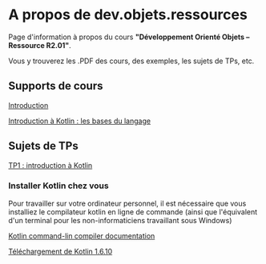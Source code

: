 # A propos de dev.objets.ressources

Page d'information à propos du cours **"Développement Orienté Objets – Ressource R2.01"**.

Vous y trouverez les .PDF des cours, des exemples, les sujets de TPs, etc.

## Supports de cours

[Introduction](./00-intro.pdf)

[Introduction à Kotlin : les bases du langage](01-bases-kotlin.pdf)

## Sujets de TPs

[TP1 : introduction à Kotlin](https://gitlab.univ-nantes.fr/iut.info1.dev.objets/dev.objets.tp1)

### Installer Kotlin chez vous

Pour travailler sur votre ordinateur personnel, il est nécessaire que vous installiez le compilateur kotlin en ligne de commande (ainsi que l'équivalent d'un terminal pour les non-informaticiens travaillant sous Windows)

[Kotlin command-lin compiler documentation](https://kotlinlang.org/docs/command-line.html) 

[Téléchargement de Kotlin 1.6.10](https://github.com/JetBrains/kotlin/releases/tag/v1.6.10)

